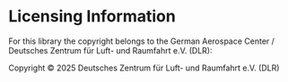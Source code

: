 # Licensing Information

For this library the copyright belongs to the German Aerospace Center / Deutsches Zentrum für Luft- und Raumfahrt e.V. (DLR): 

Copyright © 2025 Deutsches Zentrum für Luft- und Raumfahrt e.V. (DLR)
